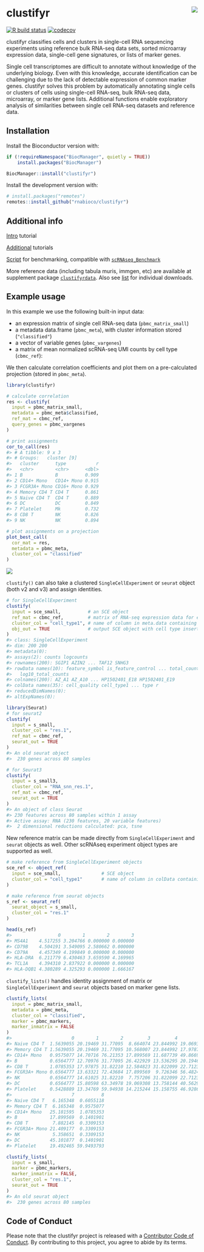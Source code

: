 
# clustifyr <img src="man/figures/logo.png" align="right">

<!-- badges: start -->

[![R build
status](https://github.com/rnabioco/clustifyr/workflows/R-CMD-check/badge.svg)](https://github.com/rnabioco/clustifyr/actions)
[![codecov](https://codecov.io/gh/rnabioco/clustifyr/branch/master/graph/badge.svg)](https://codecov.io/gh/rnabioco/clustifyr)
<!-- badges: end -->

clustifyr classifies cells and clusters in single-cell RNA sequencing
experiments using reference bulk RNA-seq data sets, sorted microarray
expression data, single-cell gene signatures, or lists of marker genes.

Single cell transcriptomes are difficult to annotate without knowledge
of the underlying biology. Even with this knowledge, accurate
identification can be challenging due to the lack of detectable
expression of common marker genes. clustifyr solves this problem by
automatically annotating single cells or clusters of cells using
single-cell RNA-seq, bulk RNA-seq data, microarray, or marker gene
lists. Additional functions enable exploratory analysis of similarities
between single cell RNA-seq datasets and reference data.

## Installation

Install the Bioconductor version with:

``` r
if (!requireNamespace("BiocManager", quietly = TRUE))
    install.packages("BiocManager")

BiocManager::install("clustifyr")
```

Install the development version with:

``` r
# install.packages("remotes")
remotes::install_github("rnabioco/clustifyr")
```

## Additional info

[Intro](https://rnabioco.github.io/clustifyr/articles/clustifyR.html)
tutorial

[Additional](https://rnabioco.github.io/clustifyrdata/articles/otherformats.html)
tutorials

[Script](https://github.com/rnabioco/clustifyrdata/blob/master/inst/run_clustifyr.R)
for benchmarking, compatible with
[`scRNAseq_Benchmark`](https://github.com/tabdelaal/scRNAseq_Benchmark)

More reference data (including tabula muris, immgen, etc) are available
at supplement package
[`clustifyrdata`](https://github.com/rnabioco/clustifyrdata). Also see
[list](https://rnabioco.github.io/clustifyrdata/articles/download_refs.html)
for individual downloads.

## Example usage

In this example we use the following built-in input data:

  - an expression matrix of single cell RNA-seq data
    (`pbmc_matrix_small`)
  - a metadata data.frame (`pbmc_meta`), with cluster information stored
    (`"classified"`)
  - a vector of variable genes (`pbmc_vargenes`)
  - a matrix of mean normalized scRNA-seq UMI counts by cell type
    (`cbmc_ref`):

We then calculate correlation coefficients and plot them on a
pre-calculated projection (stored in `pbmc_meta`).

``` r
library(clustifyr)

# calculate correlation
res <- clustify(
  input = pbmc_matrix_small,
  metadata = pbmc_meta$classified,
  ref_mat = cbmc_ref,
  query_genes = pbmc_vargenes
)

# print assignments
cor_to_call(res)
#> # A tibble: 9 x 3
#> # Groups:   cluster [9]
#>   cluster      type           r
#>   <chr>        <chr>      <dbl>
#> 1 B            B          0.909
#> 2 CD14+ Mono   CD14+ Mono 0.915
#> 3 FCGR3A+ Mono CD16+ Mono 0.929
#> 4 Memory CD4 T CD4 T      0.861
#> 5 Naive CD4 T  CD4 T      0.889
#> 6 DC           DC         0.849
#> 7 Platelet     Mk         0.732
#> 8 CD8 T        NK         0.826
#> 9 NK           NK         0.894

# plot assignments on a projection
plot_best_call(
  cor_mat = res,
  metadata = pbmc_meta,
  cluster_col = "classified"
)
```

![](man/figures/readme_example-1.png)<!-- -->

`clustify()` can also take a clustered `SingleCellExperiment` or
`seurat` object (both v2 and v3) and assign identities.

``` r
# for SingleCellExperiment
clustify(
  input = sce_small,          # an SCE object
  ref_mat = cbmc_ref,         # matrix of RNA-seq expression data for each cell type
  cluster_col = "cell_type1", # name of column in meta.data containing cell clusters
  obj_out = TRUE              # output SCE object with cell type inserted as "type" column
) 
#> class: SingleCellExperiment 
#> dim: 200 200 
#> metadata(0):
#> assays(2): counts logcounts
#> rownames(200): SGIP1 AZIN2 ... TAF12 SNHG3
#> rowData names(10): feature_symbol is_feature_control ... total_counts
#>   log10_total_counts
#> colnames(200): AZ_A1 AZ_A10 ... HP1502401_E18 HP1502401_E19
#> colData names(35): cell_quality cell_type1 ... type r
#> reducedDimNames(0):
#> altExpNames(0):

library(Seurat)
# for seurat2
clustify(
  input = s_small,
  cluster_col = "res.1",
  ref_mat = cbmc_ref,
  seurat_out = TRUE
)
#> An old seurat object
#>  230 genes across 80 samples

# for Seurat3
clustify(
  input = s_small3,
  cluster_col = "RNA_snn_res.1",
  ref_mat = cbmc_ref,
  seurat_out = TRUE
)
#> An object of class Seurat 
#> 230 features across 80 samples within 1 assay 
#> Active assay: RNA (230 features, 20 variable features)
#>  2 dimensional reductions calculated: pca, tsne
```

New reference matrix can be made directly from `SingleCellExperiment`
and `seurat` objects as well. Other scRNAseq experiment object types are
supported as well.

``` r
# make reference from SingleCellExperiment objects
sce_ref <- object_ref(
  input = sce_small,               # SCE object
  cluster_col = "cell_type1"       # name of column in colData containing cell identities
)

# make reference from seurat objects
s_ref <- seurat_ref(
  seurat_object = s_small,
  cluster_col = "res.1"
)

head(s_ref)
#>                 0        1        2        3
#> MS4A1    4.517255 3.204766 0.000000 0.000000
#> CD79B    4.504191 3.549095 2.580662 0.000000
#> CD79A    4.457349 4.199849 0.000000 0.000000
#> HLA-DRA  6.211779 6.430463 3.659590 4.169965
#> TCL1A    4.394310 2.837922 0.000000 0.000000
#> HLA-DQB1 4.380289 4.325293 0.000000 1.666167
```

`clustify_lists()` handles identity assignment of matrix or
`SingleCellExperiment` and `seurat` objects based on marker gene lists.

``` r
clustify_lists(
  input = pbmc_matrix_small,
  metadata = pbmc_meta,
  cluster_col = "classified",
  marker = pbmc_markers,
  marker_inmatrix = FALSE
)
#>                      0        1        2         3         4        5        6
#> Naive CD4 T  1.5639055 20.19469 31.77095  8.664074 23.844992 19.06931 19.06931
#> Memory CD4 T 1.5639055 20.19469 31.77095 10.568007 23.844992 17.97875 19.06931
#> CD14+ Mono   0.9575077 14.70716 76.21353 17.899569 11.687739 49.86699 16.83210
#> B            0.6564777 12.70976 31.77095 26.422929 13.536295 20.19469 13.53630
#> CD8 T        1.0785353 17.97875 31.82210 12.584823 31.822099 22.71234 40.45383
#> FCGR3A+ Mono 0.6564777 13.63321 72.43684 17.899569  9.726346 56.48245 14.61025
#> NK           0.6564777 14.61025 31.82210  7.757206 31.822099 22.71234 45.05072
#> DC           0.6564777 15.80598 63.34978 19.069308 13.758144 40.56298 17.97875
#> Platelet     0.5428889 13.34769 59.94938 14.215244 15.158755 46.92861 19.49246
#>                      7          8
#> Naive CD4 T   6.165348  0.6055118
#> Memory CD4 T  6.165348  0.9575077
#> CD14+ Mono   25.181595  1.0785353
#> B            17.899569  0.1401901
#> CD8 T         7.882145  0.3309153
#> FCGR3A+ Mono 21.409177  0.3309153
#> NK            5.358651  0.3309153
#> DC           45.101877  0.1401901
#> Platelet     19.492465 59.9493793

clustify_lists(
  input = s_small,
  marker = pbmc_markers,
  marker_inmatrix = FALSE,
  cluster_col = "res.1",
  seurat_out = TRUE
)
#> An old seurat object
#>  230 genes across 80 samples
```

## Code of Conduct

Please note that the clustifyr project is released with a [Contributor
Code of
Conduct](http://rnabioco.github.io/clustifyr/CODE_OF_CONDUCT.html). By
contributing to this project, you agree to abide by its terms.
